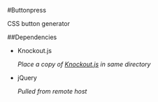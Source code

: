 #Buttonpress

CSS button generator

##Dependencies

* Knockout.js

  *Place a copy of [Knockout.js](http://knockoutjs.com/downloads/index.html) in same directory*

* jQuery

  *Pulled from remote host*
